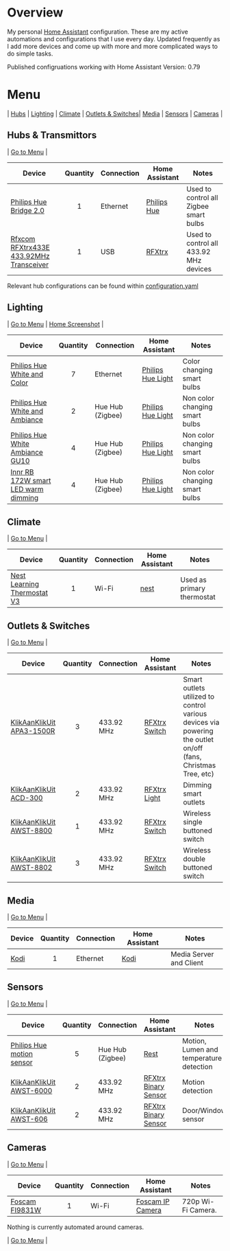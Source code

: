 
# Overview
My personal [Home Assistant](https://home-assistant.io) configuration.  These are my active automations and configurations that I use every day.  Updated frequently as I add more devices and come up with more and more complicated ways to do simple tasks.

Published configruations working with Home Assistant Version: 0.79

# <a name="menu">Menu</a>
 | [Hubs](#hubs) | [Lighting](#lighting) | [Climate](#climate) | [Outlets & Switches](#outlets)| [Media](#media) | [Sensors](#sensors) | [Cameras](#cameras) |

## <a name="hubs">Hubs & Transmittors</a>

| [Go to Menu](#menu) |

| Device  | Quantity | Connection | Home Assistant | Notes |
| ------------- | :---: | ------------- | ------------- | ------------- |
| [Philips Hue Bridge 2.0](https://tweakers.net/pricewatch/467641/philips-hue-bridge-20.html) | 1 | Ethernet | [Philips Hue](https://www.home-assistant.io/components/hue/) | Used to control all Zigbee smart bulbs |
| [Rfxcom RFXtrx433E 433.92MHz Transceiver](https://tweakers.net/pricewatch/432688/rfxcom-rfxtrx433e-usb-43392mhz-transceiver.html) | 1 | USB | [RFXtrx](https://www.home-assistant.io/components/rfxtrx/) | Used to control all 433.92 MHz devices |

Relevant hub configurations can be found within [configuration.yaml](https://github.com/xblackbytesx/homeassistant-config/blob/master/configuration.yaml)

## <a name="lighting">Lighting</a>

| [Go to Menu](#menu) | [Home Screenshot](images/home-screenshot.jpg?raw=true "Home Page") |

| Device  | Quantity | Connection | Home Assistant | Notes |
| ------------- | :---: | ------------- | ------------- | ------------- |
| [Philips Hue White and Color](https://tweakers.net/pricewatch/472662/philips-hue-white-and-color-e27-25000-uur-806-lumen-single-pack.html) | 7 | Ethernet | [Philips Hue Light](https://www.home-assistant.io/components/light.hue/) | Color changing smart bulbs|
| [Philips Hue White and Ambiance](https://tweakers.net/pricewatch/532927/philips-hue-white-and-ambiance-e27.html) | 2 | Hue Hub (Zigbee)| [Philips Hue Light](https://www.home-assistant.io/components/light.hue/) | Non color changing smart bulbs|
| [Philips Hue White Ambiance GU10](https://tweakers.net/pricewatch/598109/philips-hue-white-and-ambiance-gu10.html) | 4 | Hue Hub (Zigbee)| [Philips Hue Light](https://www.home-assistant.io/components/light.hue/) | Non color changing smart bulbs|
| [Innr RB 172W smart LED warm dimming](https://tweakers.net/pricewatch/578729/innr-retrofit-smart-led-lamp-e27-warm-dimming.html) | 4 | Hue Hub (Zigbee)| [Philips Hue Light](https://www.home-assistant.io/components/light.hue/) | Non color changing smart bulbs|

## <a name="climate">Climate</a>

| [Go to Menu](#menu) |

| Device  | Quantity | Connection | Home Assistant | Notes |
| ------------- | :---: | ------------- | ------------- | ------------- |
| [Nest Learning Thermostat V3](https://tweakers.net/pricewatch/461113/nest-learning-thermostat-v3-zilver.html) | 1 | Wi-Fi | [nest](https://www.home-assistant.io/components/ecobee/) | Used as primary thermostat |

## <a name="outlets">Outlets & Switches</a>

| [Go to Menu](#menu) |

| Device  | Quantity | Connection | Home Assistant | Notes |
| ------------- | :---: | ------------- | ------------- | ------------- |
| [KlikAanKlikUit APA3-1500R](https://tweakers.net/pricewatch/312138/klikaanklikuit-apa3-1500r-3-kanaals-afstandsbediening-+-stekkerdoos-schakelaars.html) | 3 | 433.92 MHz | [RFXtrx Switch](https://www.home-assistant.io/components/switch.rfxtrx/) | Smart outlets utilized to control various devices via powering the outlet on/off (fans, Christmas Tree, etc) |
| [KlikAanKlikUit ACD-300](https://tweakers.net/pricewatch/312122/klikaanklikuit-acd-300.html) | 2 | 433.92 MHz | [RFXtrx Light](https://www.home-assistant.io/components/light.rfxtrx/) | Dimming smart outlets |
| [KlikAanKlikUit AWST-8800](https://tweakers.net/pricewatch/312113/klikaanklikuit-awst-8800-draadloze-wandschakelaar.html) | 1 | 433.92 MHz | [RFXtrx Switch](https://www.home-assistant.io/components/switch.rfxtrx/) | Wireless single buttoned switch |
| [KlikAanKlikUit AWST-8802](https://tweakers.net/pricewatch/311371/klikaanklikuit-awst-8802-draadloze-dubbele-wandschakelaar.html) | 3 | 433.92 MHz | [RFXtrx Switch](https://www.home-assistant.io/components/switch.rfxtrx/) | Wireless double buttoned switch |

## <a name="media">Media</a>

| [Go to Menu](#menu) |

| Device  | Quantity | Connection | Home Assistant | Notes |
| ------------- | :---: | ------------- | ------------- | ------------- |
| [Kodi](https://kodi.tv) | 1 | Ethernet | [Kodi](https://www.home-assistant.io/components/media_player.kodi) |  Media Server and Client |  

## <a name="sensors">Sensors</a>

| [Go to Menu](#menu) |

| Device  | Quantity | Connection | Home Assistant | Notes |
| ------------- | :---: | ------------- | ------------- | ------------- |
| [Philips Hue motion sensor](https://tweakers.net/pricewatch/598107/philips-hue-motion-sensor.html) | 5 | Hue Hub (Zigbee) | [Rest](https://www.home-assistant.io/components/sensor.rest/) | Motion, Lumen and temperature detection |
| [KlikAanKlikUit AWST-6000](https://tweakers.net/pricewatch/311373/klikaanklikuit-awst-6000.html) | 2 | 433.92 MHz | [RFXtrx Binary Sensor](https://www.home-assistant.io/components/binary_sensor.rfxtrx/) | Motion detection |
| [KlikAanKlikUit AWST-606](https://tweakers.net/pricewatch/364772/klikaanklikuit-draadloze-deur-raam-sensor-amst-606.html) | 2 | 433.92 MHz | [RFXtrx Binary Sensor](https://www.home-assistant.io/components/binary_sensor.rfxtrx/) | Door/Window sensor |

## <a name="cameras">Cameras</a>

| [Go to Menu](#menu) |

| Device  | Quantity | Connection | Home Assistant | Notes |
| ------------- | :---: | ------------- | ------------- | ------------- |
| [Foscam FI9831W](https://tweakers.net/pricewatch/358510/foscam-fi9831w-zwart.html) | 1 | Wi-Fi | [Foscam IP Camera](https://www.home-assistant.io/components/camera.foscam/) | 720p Wi-Fi Camera. |

Nothing is currently automated around cameras.

| [Go to Menu](#menu) |
